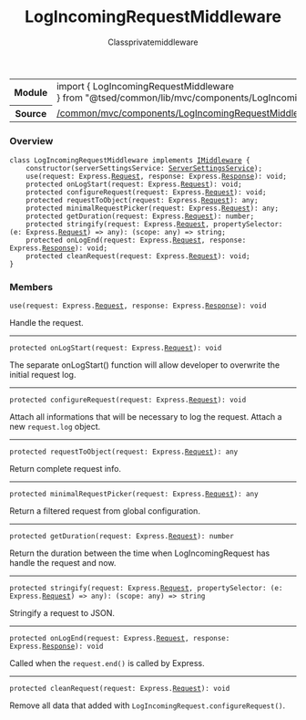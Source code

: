 
<header class="symbol-info-header"><h1 id="logincomingrequestmiddleware">LogIncomingRequestMiddleware</h1><label class="symbol-info-type-label class">Class</label><label class="api-type-label private" title="private">private</label><label class="api-type-label middleware" title="middleware">middleware</label></header>
<!-- summary -->
<section class="symbol-info"><table class="is-full-width"><tbody><tr><th>Module</th><td><div class="lang-typescript"><span class="token keyword">import</span> { LogIncomingRequestMiddleware }&nbsp;<span class="token keyword">from</span>&nbsp;<span class="token string">"@tsed/common/lib/mvc/components/LogIncomingRequestMiddleware"</span></div></td></tr><tr><th>Source</th><td><a href="https://github.com/Romakita/ts-express-decorators/blob/v4.14.3/src//common/mvc/components/LogIncomingRequestMiddleware.ts#L0-L0">/common/mvc/components/LogIncomingRequestMiddleware.ts</a></td></tr></tbody></table></section>
<!-- overview -->


### Overview


<pre><code class="typescript-lang "><span class="token keyword">class</span> LogIncomingRequestMiddleware <span class="token keyword">implements</span> <a href="#api/common/mvc/imiddleware"><span class="token">IMiddleware</span></a> <span class="token punctuation">{</span>
    <span class="token keyword">constructor</span><span class="token punctuation">(</span>serverSettingsService<span class="token punctuation">:</span> <a href="#api/common/config/serversettingsservice"><span class="token">ServerSettingsService</span></a><span class="token punctuation">)</span><span class="token punctuation">;</span>
    <span class="token function">use</span><span class="token punctuation">(</span>request<span class="token punctuation">:</span> Express.<a href="#api/common/filters/request"><span class="token">Request</span></a><span class="token punctuation">,</span> response<span class="token punctuation">:</span> Express.<a href="#api/common/filters/response"><span class="token">Response</span></a><span class="token punctuation">)</span><span class="token punctuation">:</span> <span class="token keyword">void</span><span class="token punctuation">;</span>
    <span class="token keyword">protected</span> <span class="token function">onLogStart</span><span class="token punctuation">(</span>request<span class="token punctuation">:</span> Express.<a href="#api/common/filters/request"><span class="token">Request</span></a><span class="token punctuation">)</span><span class="token punctuation">:</span> <span class="token keyword">void</span><span class="token punctuation">;</span>
    <span class="token keyword">protected</span> <span class="token function">configureRequest</span><span class="token punctuation">(</span>request<span class="token punctuation">:</span> Express.<a href="#api/common/filters/request"><span class="token">Request</span></a><span class="token punctuation">)</span><span class="token punctuation">:</span> <span class="token keyword">void</span><span class="token punctuation">;</span>
    <span class="token keyword">protected</span> <span class="token function">requestToObject</span><span class="token punctuation">(</span>request<span class="token punctuation">:</span> Express.<a href="#api/common/filters/request"><span class="token">Request</span></a><span class="token punctuation">)</span><span class="token punctuation">:</span> <span class="token keyword">any</span><span class="token punctuation">;</span>
    <span class="token keyword">protected</span> <span class="token function">minimalRequestPicker</span><span class="token punctuation">(</span>request<span class="token punctuation">:</span> Express.<a href="#api/common/filters/request"><span class="token">Request</span></a><span class="token punctuation">)</span><span class="token punctuation">:</span> <span class="token keyword">any</span><span class="token punctuation">;</span>
    <span class="token keyword">protected</span> <span class="token function">getDuration</span><span class="token punctuation">(</span>request<span class="token punctuation">:</span> Express.<a href="#api/common/filters/request"><span class="token">Request</span></a><span class="token punctuation">)</span><span class="token punctuation">:</span> <span class="token keyword">number</span><span class="token punctuation">;</span>
    <span class="token keyword">protected</span> <span class="token function">stringify</span><span class="token punctuation">(</span>request<span class="token punctuation">:</span> Express.<a href="#api/common/filters/request"><span class="token">Request</span></a><span class="token punctuation">,</span> propertySelector<span class="token punctuation">:</span> <span class="token punctuation">(</span>e<span class="token punctuation">:</span> Express.<a href="#api/common/filters/request"><span class="token">Request</span></a><span class="token punctuation">)</span> => <span class="token keyword">any</span><span class="token punctuation">)</span><span class="token punctuation">:</span> <span class="token punctuation">(</span>scope<span class="token punctuation">:</span> <span class="token keyword">any</span><span class="token punctuation">)</span> => <span class="token keyword">string</span><span class="token punctuation">;</span>
    <span class="token keyword">protected</span> <span class="token function">onLogEnd</span><span class="token punctuation">(</span>request<span class="token punctuation">:</span> Express.<a href="#api/common/filters/request"><span class="token">Request</span></a><span class="token punctuation">,</span> response<span class="token punctuation">:</span> Express.<a href="#api/common/filters/response"><span class="token">Response</span></a><span class="token punctuation">)</span><span class="token punctuation">:</span> <span class="token keyword">void</span><span class="token punctuation">;</span>
    <span class="token keyword">protected</span> <span class="token function">cleanRequest</span><span class="token punctuation">(</span>request<span class="token punctuation">:</span> Express.<a href="#api/common/filters/request"><span class="token">Request</span></a><span class="token punctuation">)</span><span class="token punctuation">:</span> <span class="token keyword">void</span><span class="token punctuation">;</span>
<span class="token punctuation">}</span></code></pre>


<!-- Parameters -->

<!-- Description -->

<!-- Members -->







### Members



<div class="method-overview">
<pre><code class="typescript-lang "><span class="token function">use</span><span class="token punctuation">(</span>request<span class="token punctuation">:</span> Express.<a href="#api/common/filters/request"><span class="token">Request</span></a><span class="token punctuation">,</span> response<span class="token punctuation">:</span> Express.<a href="#api/common/filters/response"><span class="token">Response</span></a><span class="token punctuation">)</span><span class="token punctuation">:</span> <span class="token keyword">void</span></code></pre>
</div>


Handle the request.



<hr/>



<div class="method-overview">
<pre><code class="typescript-lang "><span class="token keyword">protected</span> <span class="token function">onLogStart</span><span class="token punctuation">(</span>request<span class="token punctuation">:</span> Express.<a href="#api/common/filters/request"><span class="token">Request</span></a><span class="token punctuation">)</span><span class="token punctuation">:</span> <span class="token keyword">void</span></code></pre>
</div>


The separate onLogStart() function will allow developer to overwrite the initial request log.



<hr/>



<div class="method-overview">
<pre><code class="typescript-lang "><span class="token keyword">protected</span> <span class="token function">configureRequest</span><span class="token punctuation">(</span>request<span class="token punctuation">:</span> Express.<a href="#api/common/filters/request"><span class="token">Request</span></a><span class="token punctuation">)</span><span class="token punctuation">:</span> <span class="token keyword">void</span></code></pre>
</div>


Attach all informations that will be necessary to log the request. Attach a new `request.log` object.



<hr/>



<div class="method-overview">
<pre><code class="typescript-lang "><span class="token keyword">protected</span> <span class="token function">requestToObject</span><span class="token punctuation">(</span>request<span class="token punctuation">:</span> Express.<a href="#api/common/filters/request"><span class="token">Request</span></a><span class="token punctuation">)</span><span class="token punctuation">:</span> <span class="token keyword">any</span></code></pre>
</div>


Return complete request info.



<hr/>



<div class="method-overview">
<pre><code class="typescript-lang "><span class="token keyword">protected</span> <span class="token function">minimalRequestPicker</span><span class="token punctuation">(</span>request<span class="token punctuation">:</span> Express.<a href="#api/common/filters/request"><span class="token">Request</span></a><span class="token punctuation">)</span><span class="token punctuation">:</span> <span class="token keyword">any</span></code></pre>
</div>


Return a filtered request from global configuration.



<hr/>



<div class="method-overview">
<pre><code class="typescript-lang "><span class="token keyword">protected</span> <span class="token function">getDuration</span><span class="token punctuation">(</span>request<span class="token punctuation">:</span> Express.<a href="#api/common/filters/request"><span class="token">Request</span></a><span class="token punctuation">)</span><span class="token punctuation">:</span> <span class="token keyword">number</span></code></pre>
</div>


Return the duration between the time when LogIncomingRequest has handle the request and now.



<hr/>



<div class="method-overview">
<pre><code class="typescript-lang "><span class="token keyword">protected</span> <span class="token function">stringify</span><span class="token punctuation">(</span>request<span class="token punctuation">:</span> Express.<a href="#api/common/filters/request"><span class="token">Request</span></a><span class="token punctuation">,</span> propertySelector<span class="token punctuation">:</span> <span class="token punctuation">(</span>e<span class="token punctuation">:</span> Express.<a href="#api/common/filters/request"><span class="token">Request</span></a><span class="token punctuation">)</span> => <span class="token keyword">any</span><span class="token punctuation">)</span><span class="token punctuation">:</span> <span class="token punctuation">(</span>scope<span class="token punctuation">:</span> <span class="token keyword">any</span><span class="token punctuation">)</span> => <span class="token keyword">string</span></code></pre>
</div>


Stringify a request to JSON.



<hr/>



<div class="method-overview">
<pre><code class="typescript-lang "><span class="token keyword">protected</span> <span class="token function">onLogEnd</span><span class="token punctuation">(</span>request<span class="token punctuation">:</span> Express.<a href="#api/common/filters/request"><span class="token">Request</span></a><span class="token punctuation">,</span> response<span class="token punctuation">:</span> Express.<a href="#api/common/filters/response"><span class="token">Response</span></a><span class="token punctuation">)</span><span class="token punctuation">:</span> <span class="token keyword">void</span></code></pre>
</div>


Called when the `request.end()` is called by Express.



<hr/>



<div class="method-overview">
<pre><code class="typescript-lang "><span class="token keyword">protected</span> <span class="token function">cleanRequest</span><span class="token punctuation">(</span>request<span class="token punctuation">:</span> Express.<a href="#api/common/filters/request"><span class="token">Request</span></a><span class="token punctuation">)</span><span class="token punctuation">:</span> <span class="token keyword">void</span></code></pre>
</div>


Remove all data that added with `LogIncomingRequest.configureRequest()`.







